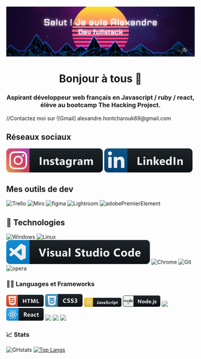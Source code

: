 ![Header](./up.png)

<h1 align="center">Bonjour à tous 👋</h1>
<h3 align="center">Aspirant développeur web français en Javascript / ruby / react, élève au bootcamp The Hacking Project.</h3>
//Contactez moi sur ![Gmail] alexandre.hontcharouk69@gmail.com

## Réseaux sociaux
![instagram](https://github.com/MikeCodesDotNET/ColoredBadges/raw/master/svg/social/instagram.svg)
![linkedin](https://github.com/MikeCodesDotNET/ColoredBadges/raw/master/svg/social/linkedin.svg)

## Mes outils de dev
![Trello](https://img.shields.io/badge/Trello-0052CC?style=for-the-badge&logo=trello&logoColor=white)
![Miro](https://img.shields.io/badge/Miro-F7C922?style=for-the-badge&logo=Miro&logoColor=050036)
![figma](https://img.shields.io/badge/Figma-F24E1E?style=for-the-badge&logo=figma&logoColor=white)
![Lightroom](https://img.shields.io/badge/Adobe%20Lightroom-31A8FF?style=for-the-badge&logo=Adobe%20Lightroom&logoColor=white)
![adobePremierElement](https://img.shields.io/badge/Adobe%20Premiere%20Pro-9999FF?style=for-the-badge&logo=Adobe%20Premiere%20Pro&logoColor=white)


## 🔧 Technologies 

![Windows](https://img.shields.io/badge/Windows-0078D6?style=for-the-badge&logo=windows&logoColor=white)
![Linux](https://img.shields.io/badge/Linux-FCC624?style=for-the-badge&logo=linux&logoColor=black)
![VSCode](https://github.com/MikeCodesDotNET/ColoredBadges/raw/master/svg/dev/tools/visualstudio_code.svg)
![Chrome](https://img.shields.io/badge/Google_chrome-4285F4?style=for-the-badge&logo=Google-chrome&logoColor=white)
![Git](https://img.shields.io/badge/Git-F05032?style=for-the-badge&logo=git&logoColor=white)
![opera](https://img.shields.io/badge/Opera-FF1B2D?style=for-the-badge&logo=Opera&logoColor=white)

### 👨‍💻 Languages et Frameworks
<p align="left">
<img width="100px" src="https://github.com/MikeCodesDotNET/ColoredBadges/raw/master/svg/dev/languages/html.svg" />
<img width="100px" src="https://github.com/MikeCodesDotNET/ColoredBadges/raw/master/svg/dev/languages/css3.svg" />
<img width="100px" src="https://github.com/MikeCodesDotNET/ColoredBadges/raw/master/svg/dev/languages/js.svg" />
<img width="100px" src="https://github.com/MikeCodesDotNET/ColoredBadges/raw/master/svg/dev/frameworks/nodejs.svg" />
<img width="100px" src="https://img.shields.io/badge/Express.js-000000?style=for-the-badge&logo=express&logoColor=white" />
<img width="100px" src="https://github.com/MikeCodesDotNET/ColoredBadges/raw/master/svg/dev/frameworks/react.svg" />
<img width="50px" src="https://cdn.jsdelivr.net/gh/devicons/devicon/icons/ruby/ruby-plain-wordmark.svg" />
<img width="50px" src="https://cdn.jsdelivr.net/gh/devicons/devicon/icons/rails/rails-plain-wordmark.svg" />
<img width="50px" src="https://cdn.jsdelivr.net/gh/devicons/devicon/icons/postgresql/postgresql-original-wordmark.svg" />
</p>

### 📈 Stats
![GHstats](https://github-readme-stats.vercel.app/api?username=widmaker666&show_icons=true&theme=radical) 
[![Top Langs](https://github-readme-stats.vercel.app/api/top-langs/?username=widmaker666&layout=compact&theme=radical)](https://github.com/widmaker666/github-readme-stats)
